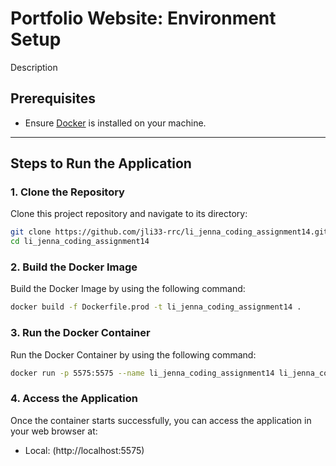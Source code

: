 # Portfolio Website: Environment Setup

Description

## Prerequisites

- Ensure [Docker](https://www.docker.com/get-started) is installed on your machine.

---

## Steps to Run the Application

### 1. Clone the Repository

Clone this project repository and navigate to its directory:

```bash
git clone https://github.com/jli33-rrc/li_jenna_coding_assignment14.git
cd li_jenna_coding_assignment14
```

### 2. Build the Docker Image

Build the Docker Image by using the following command:

```bash
docker build -f Dockerfile.prod -t li_jenna_coding_assignment14 .
```

### 3. Run the Docker Container

Run the Docker Container by using the following command:

```bash
docker run -p 5575:5575 --name li_jenna_coding_assignment14 li_jenna_coding_assignment14
```

### 4. Access the Application

Once the container starts successfully, you can access the application in your web browser at:

- Local: (http://localhost:5575)
